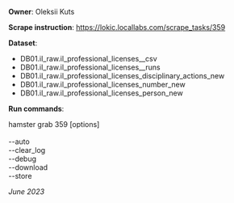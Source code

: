**Owner**: Oleksii Kuts

**Scrape instruction**: https://lokic.locallabs.com/scrape_tasks/359

**Dataset**:

- DB01.il_raw.il_professional_licenses__csv
- DB01.il_raw.il_professional_licenses__runs
- DB01.il_raw.il_professional_licenses_disciplinary_actions_new
- DB01.il_raw.il_professional_licenses_number_new
- DB01.il_raw.il_professional_licenses_person_new

**Run commands**:

hamster grab 359 [options]
<br><br>--auto
<br>--clear_log
<br>--debug
<br>--download
<br>--store

_June 2023_
